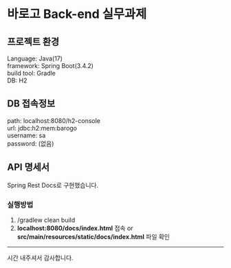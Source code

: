 # 바로고 Back-end 실무과제

## 프로젝트 환경
Language: Java(17)  
framework: Spring Boot(3.4.2)  
build tool: Gradle  
DB: H2

## DB 접속정보
path: localhost:8080/h2-console  
url: jdbc:h2:mem:barogo  
username: sa  
password: (없음)

## API 명세서
Spring Rest Docs로 구현했습니다.  

### 실행방법
1. /gradlew clean build
2. **localhost:8080/docs/index.html** 접속 or **src/main/resources/static/docs/index.html** 파일 확인

---
시간 내주셔서 감사합니다.

